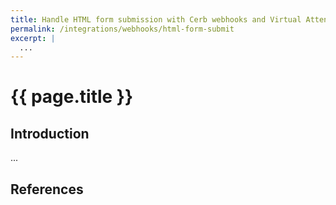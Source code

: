 ```yaml
---
title: Handle HTML form submission with Cerb webhooks and Virtual Attendants
permalink: /integrations/webhooks/html-form-submit
excerpt: |
  ...
---
```


# {{ page.title }}

## Introduction

...

## References

[^]: <>
